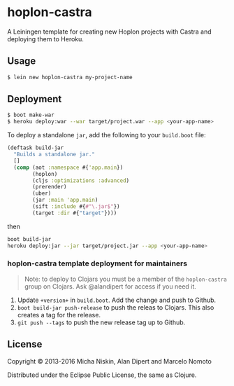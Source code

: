 # hoplon-castra

A Leiningen template for creating new Hoplon projects with Castra and deploying them to Heroku.

## Usage

```bash
$ lein new hoplon-castra my-project-name
```

## Deployment

```bash
$ boot make-war
$ heroku deploy:war --war target/project.war --app <your-app-name>
```
To deploy a standalone `jar`, add the following to your `build.boot` file:
```clojure
(deftask build-jar
  "Builds a standalone jar."
  []
  (comp (aot :namespace #{'app.main})
        (hoplon)
        (cljs :optimizations :advanced)
        (prerender)
        (uber)
        (jar :main 'app.main)
        (sift :include #{#"\.jar$"})
        (target :dir #{"target"})))
```
then
```bash
boot build-jar
heroku deploy:jar --jar target/project.jar --app <your-app-name>
```

### hoplon-castra template deployment for maintainers

> Note: to deploy to Clojars you must be a member of the `hoplon-castra` group on Clojars.  Ask @alandipert for access if you need it.

1. Update `+version+` in `build.boot`.  Add the change and push to Github.
1. `boot build-jar push-release` to push the releas to Clojars.  This also creates a tag for the release.
1. `git push --tags` to push the new release tag up to Github.

## License

Copyright © 2013-2016 Micha Niskin, Alan Dipert and Marcelo Nomoto

Distributed under the Eclipse Public License, the same as Clojure.
